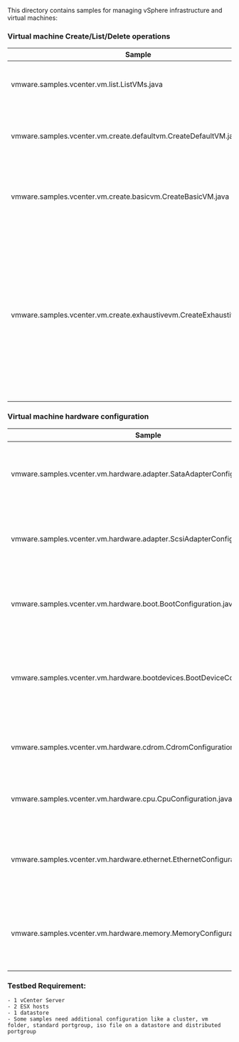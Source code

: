 This directory contains samples for managing vSphere infrastructure and virtual machines:

### Virtual machine Create/List/Delete operations
Sample                                                                | Description
----------------------------------------------------------------------|--------------------------------------------------------------------------------------------------------------------------------------------------------------------------------------------------------------------------
vmware.samples.vcenter.vm.list.ListVMs.java                           | Demonstrates how to get list of VMs present in vCenter.
vmware.samples.vcenter.vm.create.defaultvm.CreateDefaultVM.java       | Demonstrates how to create a VM with system provided defaults
vmware.samples.vcenter.vm.create.basicvm.CreateBasicVM.java           | Demonstrates how to create a basic VM with following configuration - 2 disks, 1 nic
vmware.samples.vcenter.vm.create.exhaustivevm.CreateExhaustiveVM.java | Demonstrates how to create a exhaustive VM with the \following configuration - 3 disks, 2 nics, 2 vcpu, 2 GB, memory, boot=BIOS, 1 cdrom, 1 serial port, 1 parallel port, 1 floppy, boot_device=[CDROM, DISK, ETHERNET])

### Virtual machine hardware configuration
Sample                                                                      | Description
----------------------------------------------------------------------------|----------------------------------------------------------------------------------------------------------
vmware.samples.vcenter.vm.hardware.adapter.SataAdapterConfiguration.java    | Demonstrates how to configure virtual SATA adapters of a virtual machine.
vmware.samples.vcenter.vm.hardware.adapter.ScsiAdapterConfiguration.java    | Demonstrates how to configure virtual SCSI adapters of a virtual machine.
vmware.samples.vcenter.vm.hardware.boot.BootConfiguration.java              | Demonstrates how to configure the settings used when booting a virtual machine.
vmware.samples.vcenter.vm.hardware.bootdevices.BootDeviceConfiguration.java | Demonstrates how to modify the boot devices used by a virtual machine, and in what order they are tried.
vmware.samples.vcenter.vm.hardware.cdrom.CdromConfiguration.java            | Demonstrates how to configure a CD-ROM device for a VM.
vmware.samples.vcenter.vm.hardware.cpu.CpuConfiguration.java                | Demonstrates how to configure a CPU for a VM.
vmware.samples.vcenter.vm.hardware.ethernet.EthernetConfiguration.java      | Demonstrates how to configure virtual ethernet adapters of a virtual machine.
vmware.samples.vcenter.vm.hardware.memory.MemoryConfiguration.java          | Demonstrates how to configure the memory related settings of a virtual machine.


### Testbed Requirement:
    - 1 vCenter Server
    - 2 ESX hosts
    - 1 datastore
    - Some samples need additional configuration like a cluster, vm folder, standard portgroup, iso file on a datastore and distributed portgroup